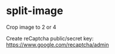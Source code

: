# split-image
Crop image to 2 or 4

Create reCaptcha public/secret key: https://www.google.com/recaptcha/admin
